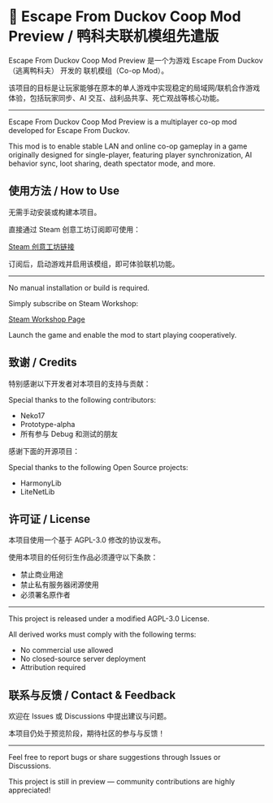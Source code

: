 # 🦆 Escape From Duckov Coop Mod Preview / 鸭科夫联机模组先遣版

Escape From Duckov Coop Mod Preview 是一个为游戏 Escape From Duckov（逃离鸭科夫） 开发的 联机模组（Co-op Mod）。

该项目的目标是让玩家能够在原本的单人游戏中实现稳定的局域网/联机合作游戏体验，包括玩家同步、AI 交互、战利品共享、死亡观战等核心功能。

---

Escape From Duckov Coop Mod Preview is a multiplayer co-op mod developed for Escape From Duckov.

This mod is to enable stable LAN and online co-op gameplay in a game originally designed for single-player, featuring player synchronization, AI behavior sync, loot sharing, death spectator mode, and more.

## 使用方法 / How to Use

无需手动安装或构建本项目。

直接通过 Steam 创意工坊订阅即可使用：

[Steam 创意工坊链接](https://steamcommunity.com/sharedfiles/filedetails/?id=3591341282)

订阅后，启动游戏并启用该模组，即可体验联机功能。

---

No manual installation or build is required.

Simply subscribe on Steam Workshop:

[Steam Workshop Page](https://steamcommunity.com/sharedfiles/filedetails/?id=3591341282)

Launch the game and enable the mod to start playing cooperatively.


## 致谢 / Credits

特别感谢以下开发者对本项目的支持与贡献：

Special thanks to the following contributors:

-  Neko17
-  Prototype-alpha
-  所有参与 Debug 和测试的朋友

感谢下面的开源项目：

Special thanks to the following Open Source projects:

-  HarmonyLib
-  LiteNetLib

## 许可证 / License

本项目使用一个基于 AGPL-3.0 修改的协议发布。

使用本项目的任何衍生作品必须遵守以下条款：

-   禁止商业用途
-   禁止私有服务器闭源使用
-   必须署名原作者

---

This project is released under a modified AGPL-3.0 License.

All derived works must comply with the following terms:

-   No commercial use allowed
-   No closed-source server deployment
-   Attribution required

## 联系与反馈 / Contact & Feedback

欢迎在 Issues 或 Discussions 中提出建议与问题。

本项目仍处于预览阶段，期待社区的参与与反馈！

---

Feel free to report bugs or share suggestions through Issues or Discussions.

This project is still in preview — community contributions are highly appreciated!
